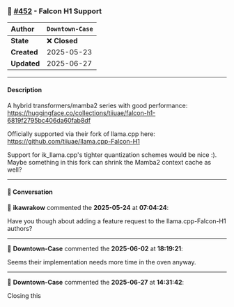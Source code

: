 ### 📝 [#452](https://github.com/ikawrakow/ik_llama.cpp/issues/452) - Falcon H1 Support

| **Author** | `Downtown-Case` |
| :--- | :--- |
| **State** | ❌ **Closed** |
| **Created** | 2025-05-23 |
| **Updated** | 2025-06-27 |

---

#### Description

A hybrid transformers/mamba2 series with good performance: https://huggingface.co/collections/tiiuae/falcon-h1-6819f2795bc406da60fab8df

Officially supported via their fork of llama.cpp here: https://github.com/tiiuae/llama.cpp-Falcon-H1

Support for ik_llama.cpp's tighter quantization schemes would be nice :). Maybe something in this fork can shrink the Mamba2 context cache as well?

---

#### 💬 Conversation

👤 **ikawrakow** commented the **2025-05-24** at **07:04:24**:<br>

Have you though about adding a feature request to the llama.cpp-Falcon-H1 authors?

---

👤 **Downtown-Case** commented the **2025-06-02** at **18:19:21**:<br>

Seems their implementation needs more time in the oven anyway.

---

👤 **Downtown-Case** commented the **2025-06-27** at **14:31:42**:<br>

Closing this